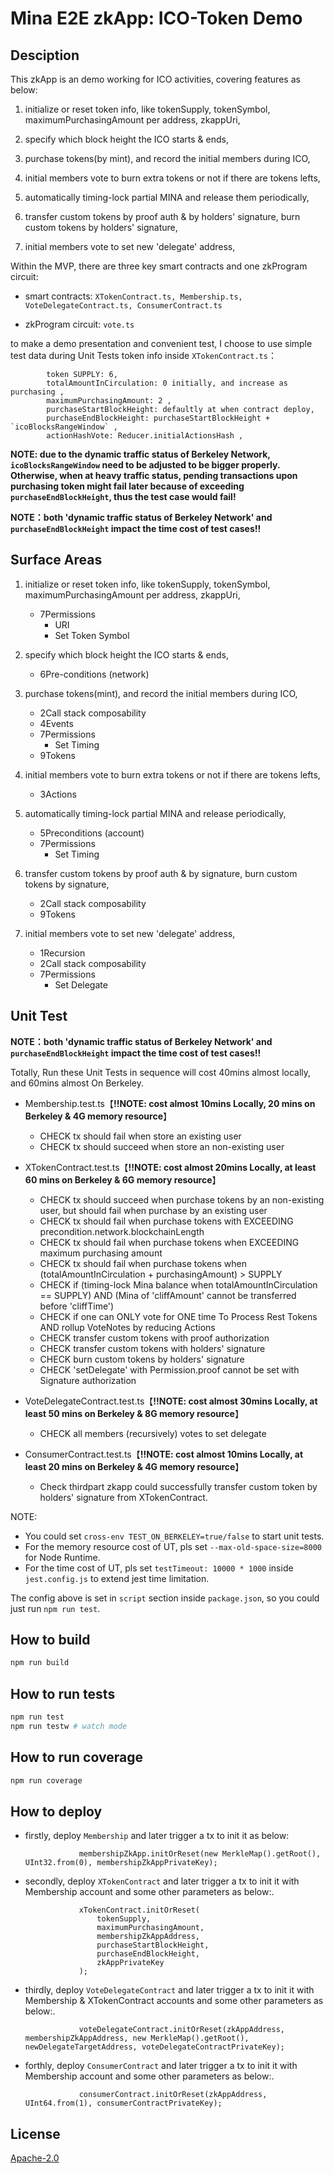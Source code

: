 # Mina E2E zkApp: ICO-Token Demo

## Desciption

This zkApp is an demo working for ICO activities, covering features as below:
1. initialize or reset token info, like tokenSupply, tokenSymbol, maximumPurchasingAmount per address, zkappUri,

2. specify which block height the ICO starts & ends,

3. purchase tokens(by mint), and record the initial members during ICO,

4. initial members vote to burn extra tokens or not if there are tokens lefts,

5. automatically timing-lock partial MINA and release them periodically,

6. transfer custom tokens by proof auth & by holders' signature, burn custom tokens by holders' signature,

7. initial members vote to set new 'delegate' address,


Within the MVP, there are three key smart contracts and one zkProgram circuit:

- smart contracts: `XTokenContract.ts, Membership.ts, VoteDelegateContract.ts, ConsumerContract.ts`

- zkProgram circuit: `vote.ts`

to make a demo presentation and convenient test, I choose to use simple test data during Unit Tests
token info inside `XTokenContract.ts`：

```
		token SUPPLY: 6,
		totalAmountInCirculation: 0 initially, and increase as purchasing ,
		maximumPurchasingAmount: 2 ,
		purchaseStartBlockHeight: defaultly at when contract deploy,
		purchaseEndBlockHeight: purchaseStartBlockHeight + `icoBlocksRangeWindow` ,
		actionHashVote: Reducer.initialActionsHash ,
```

**NOTE: due to the dynamic traffic status of Berkeley Network, `icoBlocksRangeWindow` need to be adjusted to be bigger properly. Otherwise, when at heavy traffic status, pending transactions upon purchasing token might fail later because of exceeding `purchaseEndBlockHeight`, thus the test case would fail!**

**NOTE：both 'dynamic traffic status of Berkeley Network' and `purchaseEndBlockHeight` impact the time cost of test cases!!**

## Surface Areas
1) initialize or reset token info, like tokenSupply, tokenSymbol, maximumPurchasingAmount per address, zkappUri,
	* 7Permissions
	  * URI
	  * Set Token Symbol

2) specify which block height the ICO starts & ends,

	* 6Pre-conditions (network)

3) purchase tokens(mint), and record the initial members during ICO,
	* 2Call stack composability
	* 4Events
	* 7Permissions
	  * Set Timing
	* 9Tokens

4) initial members vote to burn extra tokens or not if there are tokens lefts,
	* 3Actions

5) automatically timing-lock partial MINA and release periodically,
	* 5Preconditions (account)
	* 7Permissions
		* Set Timing

6) transfer custom tokens by proof auth & by signature, burn custom tokens by signature,
	* 2Call stack composability
	* 9Tokens

7) initial members vote to set new 'delegate' address,
	* 1Recursion
	* 2Call stack composability
	* 7Permissions
		* Set Delegate

## Unit Test
**NOTE：both 'dynamic traffic status of Berkeley Network' and `purchaseEndBlockHeight` impact the time cost of test cases!!**

Totally, Run these Unit Tests in sequence will cost 40mins almost locally, and 60mins almost On Berkeley.

* Membership.test.ts【**!!NOTE: cost almost 10mins Locally, 20 mins on Berkeley & 4G memory resource**】
  	* CHECK tx should fail when store an existing user
	* CHECK tx should succeed when store an non-existing user

* XTokenContract.test.ts【**!!NOTE: cost almost 20mins Locally, at least 60 mins on Berkeley & 6G memory resource**】
  	* CHECK tx should succeed when purchase tokens by an non-existing user, but should fail when purchase by an existing user
  	* CHECK tx should fail when purchase tokens with EXCEEDING precondition.network.blockchainLength
  	* CHECK tx should fail when purchase tokens when EXCEEDING maximum purchasing amount
  	* CHECK tx should fail when purchase tokens when (totalAmountInCirculation + purchasingAmount) > SUPPLY
  	* CHECK if (timing-lock Mina balance when totalAmountInCirculation == SUPPLY) AND (Mina of 'cliffAmount' cannot be transferred before 'cliffTime')
  	* CHECK if one can ONLY vote for ONE time To Process Rest Tokens AND rollup VoteNotes by reducing Actions	
  	* CHECK transfer custom tokens with proof authorization
	* CHECK transfer custom tokens with holders' signature
	* CHECK burn custom tokens by holders' signature
	* CHECK 'setDelegate' with Permission.proof cannot be set with Signature authorization

* VoteDelegateContract.test.ts【**!!NOTE: cost almost 30mins Locally, at least 50 mins on Berkeley & 8G memory resource**】
  	* CHECK all members (recursively) votes to set delegate

* ConsumerContract.test.ts【**!!NOTE: cost almost 10mins Locally,  at least 20 mins on Berkeley & 4G memory resource**】
    * Check thirdpart zkapp could successfully transfer custom token by holders' signature from XTokenContract.

NOTE: 
* You could set `cross-env TEST_ON_BERKELEY=true/false` to start unit tests.
* For the memory resource cost of UT, pls set `--max-old-space-size=8000` for Node Runtime.
* For the time cost of UT, pls set `testTimeout: 10000 * 1000` inside `jest.config.js` to extend jest time limitation.

The config above is set in `script` section inside `package.json`, so you could just run `npm run test`.

## How to build

```sh
npm run build
```

## How to run tests

```sh
npm run test
npm run testw # watch mode
```

## How to run coverage

```sh
npm run coverage
```

## How to deploy

* firstly, deploy `Membership` and later trigger a tx to init it as below:
	```
				membershipZkApp.initOrReset(new MerkleMap().getRoot(), UInt32.from(0), membershipZkAppPrivateKey);
	```
* secondly, deploy `XTokenContract` and later trigger a tx to init it with Membership account and some other parameters as below:.
	```
		        xTokenContract.initOrReset(
                    tokenSupply,
                    maximumPurchasingAmount,
                    membershipZkAppAddress,
                    purchaseStartBlockHeight,
                    purchaseEndBlockHeight,
                    zkAppPrivateKey
                );
	```
* thirdly, deploy `VoteDelegateContract` and later trigger a tx to init it with Membership & XTokenContract accounts and some other parameters as below:.
	```
		        voteDelegateContract.initOrReset(zkAppAddress, membershipZkAppAddress, new MerkleMap().getRoot(), newDelegateTargetAddress, voteDelegateContractPrivateKey);

	```
* forthly, deploy `ConsumerContract` and later trigger a tx to init it with Membership account and some other parameters as below:.
	```
				consumerContract.initOrReset(zkAppAddress, UInt64.from(1), consumerContractPrivateKey);
	```
## License

[Apache-2.0](LICENSE)
